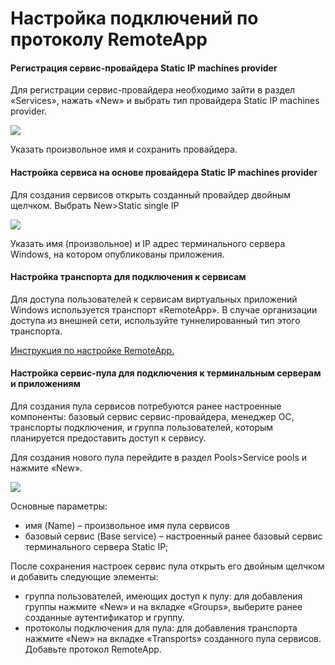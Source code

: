 # Настройка подключений по протоколу RemoteApp

#### **Регистрация сервис-провайдера Static IP machines provider**

Для регистрации сервис-провайдера необходимо зайти в раздел «Services», нажать «New» и выбрать тип провайдера Static IP machines provider.

![](../../../.gitbook/assets/vdi\_rds\_1.jpg)

Указать произвольное имя и сохранить провайдера.

#### Настройка сервиса на основе провайдера Static IP machines provider

Для создания сервисов открыть созданный провайдер двойным щелчком. Выбрать New>Static single IP

![](../../../.gitbook/assets/vdi\_rds\_2.jpg)

Указать имя (произвольное) и IP адрес терминального сервера Windows, на котором опубликованы приложения.

#### **Настройка транспорта для подключения к сервисам**

Для доступа пользователей к сервисам виртуальных приложений Windows используется транспорт «RemoteApp». В случае организации доступа из внешней сети, используйте туннелированный тип этого транспорта.

[Инструкция по настройке RemoteApp.](../transports/remoteapp.md)

#### Настройка сервис-пула для подключения к терминальным серверам и приложениям

Для создания пула сервисов потребуются ранее настроенные компоненты: базовый сервис сервис-провайдера, менеджер ОС, транспорты подключения, и группа пользователей, которым планируется предоставить доступ к сервису.

Для создания нового пула перейдите в раздел Pools>Service pools и нажмите «New».

![](../../../.gitbook/assets/vdi\_rds\_5.jpg)

Основные параметры:

* имя (Name) – произвольное имя пула сервисов
* базовый сервис (Base service) – настроенный ранее базовый сервис терминального сервера Static IP;

После сохранения настроек сервис пула открыть его двойным щелчком и добавить следующие элементы:

* группа пользователей, имеющих доступ к пулу: для добавления группы нажмите «New» и на вкладке «Groups», выберите ранее созданные аутентификатор и группу.
* протоколы подключения для пула: для добавления транспорта нажмите «New» на вкладке «Transports» созданного пула сервисов. Добавьте протокол RemoteApp.

